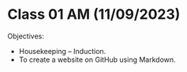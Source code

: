 # Class 01 AM (11/09/2023)

Objectives:
- Housekeeping – Induction.
- To create a website on GitHub using Markdown.
